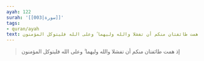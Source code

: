 ```yaml
---
ayah: 122
surah: '[[003|سورة]]'
tags:
- quran/ayah
text: إذ همت طائفتان منكم أن تفشلا والله وليهما ۗ وعلى الله فليتوكل المؤمنون
---
```

> إذ همت طائفتان منكم أن تفشلا والله وليهما ۗ وعلى الله فليتوكل المؤمنون
